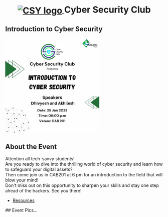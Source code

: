 <h1 align="center">
    <a href="https://github.com/CSYClubIIITK/ClubVault">
        <img src="https://github.com/DPRIYATHAM/ClubVault/blob/main/Logo.png" valign="middle" height="58" alt="CSY logo" />
    </a>
    <span valign="middle">
        Cyber Security Club
    </span>
</h1>

<h2>Introduction to Cyber Security</h2>
<section>
    <div class="container container1">
        <div class="content">
            <img class="banner" src="banner.jpg" alt="Web 3.0 and Smart Contracts" style="height:300px;">
            <br>
            <h2>About the Event</h2>
            <p>Attention all tech-savvy students!<br>Are you ready to dive into the thrilling world of cyber security and learn how to safeguard your digital assets?<br> Then come join us in CAB201 at 6 pm for an introduction to the field that will blow your mind!<br> Don't miss out on this opportunity to sharpen your skills and stay one step ahead of the hackers. See you there!</p>
            <ul>
                <li><a href="resources/">Resources</a></li>
            </ul>
        </div>
    </div>
</section>
</body>
## Event Pics...
